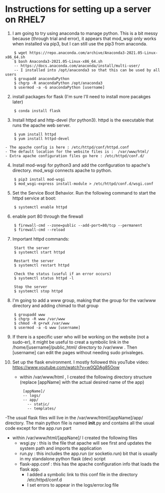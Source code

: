 # Instructions for setting up a server on RHEL7

1.  I am going to try using anaconda to manage python.  This is a bit messy because (through trial and error), it appears that mod_wsgi only works when installed via pip3, but I can still use the pip3 from anaconda. 
``` 
	$ wget https://repo.anaconda.com/archive/Anaconda3-2021.05-Linux-x86_64.sh
	$ bash Anaconda3-2021.05-Linux-x86_64.sh
	-- https://docs.anaconda.com/anaconda/install/multi-user/
	-- I installed into /opt/anaconda3 so that this can be used by all users
	$ groupadd anacondaPython
	$ chgrp -R anacondaPython /opt/anaconda3
	$ usermod -a -G anacondaPython [username]
```

2. install packages for flask (I'm sure I'll need to install more pacakges later)
```
	$ conda install flask
```

3. Install httpd and http-devel (for python3).  httpd is the executable that runs the apache web server.
```
	$ yum install httpd
	$ yum install httpd-devel
```
	- The apache config is here : /etc/httpd/conf/httpd.conf
	- The default location for the website files is :  /var/www/html/  
	- Extra apache configuration files go here : /etc/httpd/conf.d/

4. Install mod-wsgi for python3 and add the configuration to apache's directory.  mod_wsgi connects apache to python.
```
	$ pip3 install mod-wsgi
	$ mod_wsgi-express install-module > /etc/httpd/conf.d/wsgi.conf
```

5. Set the Service Boot Behavior.  Run the following command to start the httpd service at boot:
```
	$ systemctl enable httpd
```

6. enable port 80 through the firewall
```
	$ firewall-cmd --zone=public --add-port=80/tcp --permanent
	$ firewall-cmd --reload
```

7. Important httpd commands:
```
	Start the server
	$ systemctl start httpd

	Restart the server
	$ systemctl restart httpd

	Check the status (useful if an error occurs)
	$ systemctl status httpd -l

	Stop the server
	$ systemctl stop httpd
```

8. I'm going to add a www group, making that the group for the var/www directory and adding chimad to that group
```
	$ groupadd www
	$ chgrp -R www /var/www
	$ chmod -R g+rwX /var/www
	$ usermod -a -G www [username]
```

9. If there is a specific user who will be working on the website (not a sudo-er), it might be useful to creat a symbolic link in the /home/[username]/public_html/ directory to /var/www . Then [username] can edit the pages without needing sudo privaleges.

10. Set up the flask environment.  I mostly followed this youTube video: https://www.youtube.com/watch?v=w0QDAg85Oow
	- within /var/www/html , I created the following directory structure (replace [appName] with the actual desired name of the app)
```
		[appName]/
		-- logs/
		-- app/
		  -- static/
		  -- templates/
```
-The usual flask files will live in the /var/www/html/[appName]/app/ directory.  The main python file is named __init__.py and contains all the usual code except for the app.run part
- within /var/www/html/[appNane]/ I created the following files
	- wsgi.py : this is the file that apache will see first and updates the system path and imports the application
	- run.py : this includes the app.run (or socketio.run) bit that is usually in my standalone python flask (dev) script
	- flask-app.conf : this has the apache configuration info that loads the flask app.  
		- I added a symbolic link to this conf file in the directory /etc/httpd/conf.d 
		- I set errors to appear in the logs/error.log file 
